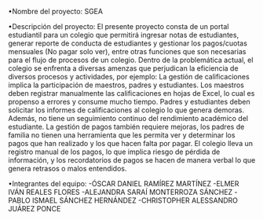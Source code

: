 •Nombre del proyecto: SGEA

•Descripción del proyecto:
El presente proyecto consta de un portal estudiantil para un colegio que permitirá ingresar notas de estudiantes, generar reporte de conducta de estudiantes y gestionar los pagos/cuotas mensuales (No pagar solo ver), entre otras funciones que son necesarias para el flujo de procesos de un colegio. Dentro de la problemática actual, el colegio se enfrenta a diversas amenzas que perjudican la eficiencia de diversos procesos y actividades, por ejemplo: La gestión de calificaciones implica la participación de maestros, padres y estudiantes. Los maestros deben registrar manualmente las calificaciones en hojas de Excel, lo cual es propenso a errores y consume mucho tiempo. Padres y estudiantes deben solicitar los informes de calificaciones al colegio lo que genera demoras. Además, no tiene un seguimiento continuo del rendimiento académico del estudiante. La gestión de pagos también requiere mejoras, los padres de familia no tienen una herramienta que les permita ver y determinar los pagos que han realizado y los que hacen falta por pagar. El colegio lleva un registro manual de los pagos, lo que implica riesgo de pérdida de información, y los recordatorios de pagos se hacen de manera verbal lo que genera retrasos o malos entendidos.


•Integrantes del equipo: 
-ÓSCAR DANIEL RAMÍREZ MARTÍNEZ
-ELMER IVÁN REALES FLORES
-ALEJANDRA SARAÍ MONTERROZA SÁNCHEZ
-PABLO ISMAEL SÁNCHEZ HERNÁNDEZ
-CHRISTOPHER ALESSANDRO JUÁREZ PONCE
